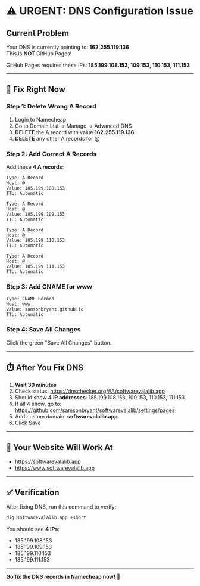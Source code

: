 # ⚠️ URGENT: DNS Configuration Issue

## Current Problem

Your DNS is currently pointing to: **162.255.119.136**  
This is **NOT** GitHub Pages!

GitHub Pages requires these IPs: **185.199.108.153, 109.153, 110.153, 111.153**

---

## 🔧 Fix Right Now

### Step 1: Delete Wrong A Record

1. Login to Namecheap
2. Go to Domain List → Manage → Advanced DNS
3. **DELETE** the A record with value **162.255.119.136**
4. **DELETE** any other A records for @

### Step 2: Add Correct A Records

Add these **4 A records**:

```
Type: A Record
Host: @
Value: 185.199.108.153
TTL: Automatic

Type: A Record
Host: @
Value: 185.199.109.153
TTL: Automatic

Type: A Record
Host: @
Value: 185.199.110.153
TTL: Automatic

Type: A Record
Host: @
Value: 185.199.111.153
TTL: Automatic
```

### Step 3: Add CNAME for www

```
Type: CNAME Record
Host: www
Value: samsonbryant.github.io
TTL: Automatic
```

### Step 4: Save All Changes

Click the green "Save All Changes" button.

---

## ⏱️ After You Fix DNS

1. **Wait 30 minutes**
2. Check status: https://dnschecker.org/#A/softwarevalalib.app
3. Should show **4 IP addresses**: 185.199.108.153, 109.153, 110.153, 111.153
4. If all 4 show, go to: https://github.com/samsonbryant/softwarevalalib/settings/pages
5. Add custom domain: **softwarevalalib.app**
6. Click Save

---

## 🎯 Your Website Will Work At

- https://softwarevalalib.app
- https://www.softwarevalalib.app

---

## ✅ Verification

After fixing DNS, run this command to verify:

```bash
dig softwarevalalib.app +short
```

You should see **4 IPs**:
- 185.199.108.153
- 185.199.109.153
- 185.199.110.153
- 185.199.111.153

---

**Go fix the DNS records in Namecheap now!** 🚀

